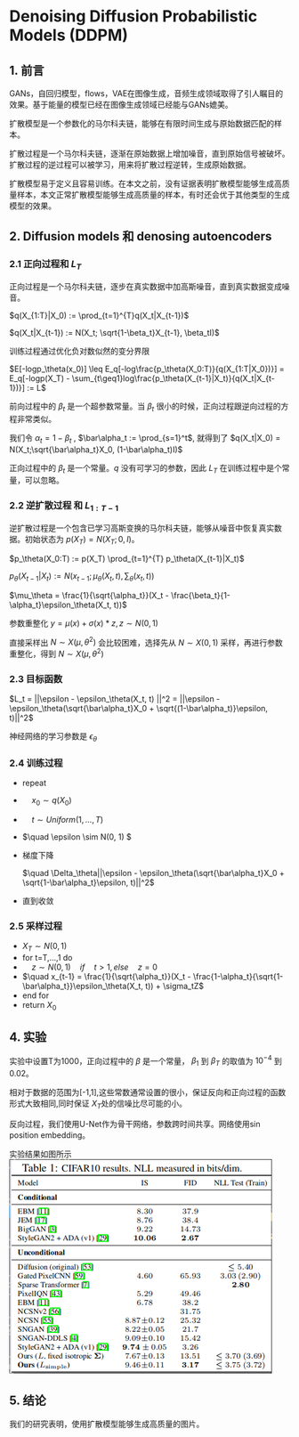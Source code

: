# Denoising Diffusion Probabilistic Models (DDPM)

## 1. 前言

GANs，自回归模型，flows，VAE在图像生成，音频生成领域取得了引人瞩目的效果。基于能量的模型已经在图像生成领域已经能与GANs媲美。

扩散模型是一个参数化的马尔科夫链，能够在有限时间生成与原始数据匹配的样本。

扩散过程是一个马尔科夫链，逐渐在原始数据上增加噪音，直到原始信号被破坏。扩散过程的逆过程可以被学习，用来将扩散过程逆转，生成原始数据。

扩散模型易于定义且容易训练。在本文之前，没有证据表明扩散模型能够生成高质量样本，本文正常扩散模型能够生成高质量的样本，有时还会优于其他类型的生成模型的效果。

## 2. Diffusion models 和 denosing autoencoders

### 2.1 正向过程和 $L_T$

正向过程是一个马尔科夫链，逐步在真实数据中加高斯噪音，直到真实数据变成噪音。

$q(X_{1:T}|X_0) := \prod_{t=1}^{T}q(X_t|X_{t-1})$

$q(X_t|X_{t-1}) := N(X_t; \sqrt{1-\beta_t}X_{t-1}, \beta_tI)$

训练过程通过优化负对数似然的变分界限

$E[-logp_\theta(x_0)] \leq E_q[-log\frac{p_\theta(X_0:T)}{q(X_{1:T|X_0})}] = E_q[-logp(X_T) - \sum_{t\geq1}log\frac{p_\theta(X_{t-1}|X_t)}{q(X_t|X_{t-1})}] := L$ 

前向过程中的 $\beta_t$ 是一个超参数常量。当 $\beta_t$ 很小的时候，正向过程跟逆向过程的方程非常类似。

我们令 $\alpha_t = 1-\beta_t$ , $\bar\alpha_t := \prod_{s=1}^t$, 就得到了 $q(X_t|X_0) = N(X_t;\sqrt{\bar\alpha_t}X_0, (1-\bar\alpha_t)I)$

正向过程中的 $\beta_t$ 是一个常量。$q$ 没有可学习的参数，因此 $L_T$ 在训练过程中是个常量，可以忽略。

### 2.2 逆扩散过程 和 $L_{1:T-1}$

逆扩散过程是一个包含已学习高斯变换的马尔科夫链，能够从噪音中恢复真实数据。初始状态为 $p(X_T) = N(X_T;0,I)$。

$p_\theta(X_0:T) := p(X_T) \prod_{t=1}^{T} p_\theta(X_{t-1}|X_t)$

$p_\theta(X_{t-1}|X_t) := N(x_{t-1};\mu_\theta(X_t,t), \sum_\theta(x_t, t))$


$\mu_\theta = \frac{1}{\sqrt{\alpha_t}}(X_t - \frac{\beta_t}{1-\alpha_t}\epsilon_\theta(X_t, t))$

参数重整化 $y = \mu(x) + \sigma(x) * z, z \sim N(0, 1)$

直接采样出 $N \sim X(\mu, \theta^2)$ 会比较困难，选择先从 $N \sim X(0, 1)$ 采样，再进行参数重整化，得到 $N \sim X(\mu, \theta^2)$

### 2.3 目标函数

$L_t = ||\epsilon - \epsilon_\theta(X_t,  t) ||^2 = ||\epsilon - \epsilon_\theta(\sqrt{\bar\alpha_t}X_0 + \sqrt{(1-\bar\alpha_t)}\epsilon, t)||^2$

神经网络的学习参数是 $\epsilon_\theta$

### 2.4 训练过程

* repeat
* $\quad x_0 \sim q(X_0)$
* $\quad t \sim Uniform({1,...,T})$
* $\quad \epsilon \sim N(0, 1) $
* 梯度下降

   $\quad \Delta_\theta||\epsilon - \epsilon_\theta(\sqrt{\bar\alpha_t}X_0 + \sqrt{1-\bar\alpha_t}\epsilon, t)||^2$
* 直到收敛

### 2.5 采样过程

* $X_T \sim N(0, 1)$
* for t=T,...,1 do
* $\quad z \sim N(0, 1)\quad  if \quad  t \gt 1, else\quad z=0$
* $\quad x_{t-1} = \frac{1}{\sqrt{\alpha_t}}(X_t - \frac{1-\alpha_t}{\sqrt{1-\bar\alpha_t}}\epsilon_\theta(X_t, t)) + \sigma_tZ$
* end for
* return $X_0$

## 4. 实验

实验中设置T为1000，正向过程中的 $\beta$ 是一个常量， $\beta_1$ 到 $\beta_T$ 的取值为 $10^{-4}$ 到 $0.02$。

相对于数据的范围为[-1,1],这些常数通常设置的很小，保证反向和正向过程的函数形式大致相同,同时保证 $X_T$处的信噪比尽可能的小。

反向过程，我们使用U-Net作为骨干网络，参数跨时间共享。网络使用sin position embedding。

实验结果如图所示
![ddpm_CIFAR10Results](./image/ddpm_CIFAR10Results.png)

## 5. 结论

我们的研究表明，使用扩散模型能够生成高质量的图片。
